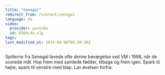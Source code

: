 ```yaml
---
title: "Senegal"
redirect_from: /content/senegal
language: da
video:
  provider: youtube
  id: KSQkL4o_v1g
tags:
last_modified_at: 2014-04-08T06:50:30Z
---
```


Spillerne fra Senegal lavede ofte denne bevægelse ved VM i 1998, når de
scorede mål. Hop frem med samlede fødder, tilbage og frem igen. Spark til højre, spark
til venstre med klap. Lav øvelsen forfra.
